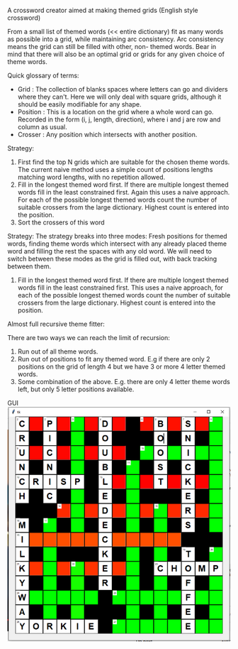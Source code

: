 A crossword creator aimed at making themed grids (English style crossword)

From a small list of themed words (<< entire dictionary) fit as many words as possible into a grid, 
while maintaining arc consistency. Arc consistency means the grid can still be filled with other, non-
themed words. Bear in mind that there will also be an optimal grid or grids for any given choice
of theme words.

Quick glossary of terms:
- Grid : The collection of blanks spaces where letters can go and dividers where they can't. Here
  we will only deal with square grids, although it should be easily modifiable for any shape.
- Position : This is a location on the grid where a whole word can go. Recorded in the form
  (i, j, length, direction), where i and j are row and column as usual.
- Crosser : Any position which intersects with another position.

Strategy:
1. First find the top N grids which are suitable for the chosen theme words. The current naive
   method uses a simple count of positions lengths matching word lengths, with no repetition
   allowed.
2. Fill in the longest themed word first. If there are multiple longest themed words fill in
   the least constrained first. Again this uses a naive approach. For each of the possible
   longest themed words count the number of suitable crossers from the large dictionary. Highest
   count is entered into the position.
3. Sort the crossers of this word


Strategy:
The strategy breaks into three modes: Fresh positions for themed words, finding theme words
which intersect with any already placed theme word and filling the rest the spaces with any
old word. We will need to switch between these modes as the grid is filled out, with back tracking
between them.

1. Fill in the longest themed word first. If there are multiple longest themed words fill in
   the least constrained first. This uses a naive approach, for each of the possible
   longest themed words count the number of suitable crossers from the large dictionary. Highest
   count is entered into the position.
   
Almost full recursive theme fitter:

There are two ways we can reach the limit of recursion:
1. Run out of all theme words.
2. Run out of positions to fit any themed word. E.g if there are only 2 positions on the grid of
   length 4 but we have 3 or more 4 letter themed words.
3. Some combination of the above. E.g. there are only 4 letter theme words left, but only 5
   letter positions available.
   
GUI
![GUI_example](https://github.com/fuverdred/Crossword-Filler/blob/master/Example.PNG?raw=true)
